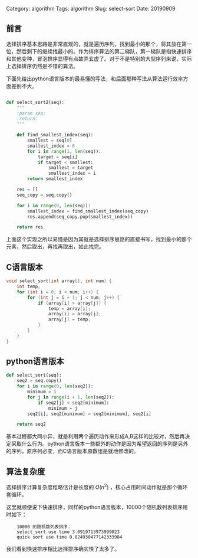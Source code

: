 Category: algorithm
Tags: algorithm
Slug: select-sort
Date: 20190909



## 前言

选择排序基本思路是非常直观的，就是遍历序列，找到最小的那个，将其放在第一位，然后剩下的继续找最小的。作为排序算法的第二梯队，第一梯队是指快速排序和其他变种，冒泡排序显得有点故弄玄虚了。对于不是特别的大型序列来说，实际上选择排序仍然是不错的算法。

下面先给出python语言版本的最易懂的写法，和后面那种写法从算法运行效率方面差别不大。

```python

def select_sort2(seq):
    """
    :param seq:
    :return:
    """

    def find_smallest_index(seq):
        smallest = seq[0]
        smallest_index = 0
        for i in range(1, len(seq)):
            target = seq[i]
            if target < smallest:
                smallest = target
                smallest_index = i
        return smallest_index

    res = []
    seq_copy = seq.copy()

    for i in range(0, len(seq)):
        smallest_index = find_smallest_index(seq_copy)
        res.append(seq_copy.pop(smallest_index))

    return res
```

上面这个实现之所以易懂是因为其就是选择排序思路的直接书写，找到最小的那个元素，然后取出，再找再取出，如此找完。

## C语言版本

```c
void select_sort(int array[], int num) {
	int temp;
	for (int i = 0; i < num; i++) {
		for (int j = i + 1; j < num; j++) {
			if (array[i] > array[j]) {
				temp = array[i];
				array[i] = array[j];
				array[j] = temp;
			}
		}
	}
}
```

## python语言版本

```python
def select_sort(seq):
    seq2 = seq.copy()
    for i in range(0, len(seq2)):
        minimum = i
        for j in range(i + 1, len(seq2)):
            if seq2[j] < seq2[minimum]:
                minimum = j
        seq2[i], seq2[minimum] = seq2[minimum], seq2[i]

    return seq2
```

基本过程都大同小异，就是利用两个遍历动作来形成A,B这样的比较对，然后再决定采取什么行为。python语言版本一些额外的动作是因为希望返回的序列是另外的序列，原序列必变，而C语言版本原数组是就地修改的。

## 算法复杂度

选择排序计算复杂度粗略估计是长度的 $O(n^2)$ ，核心占用时间动作就是那个循环套循环。

这里就顺便说下快速排序，同样的python语言版本，10000个随机数列表排序用时如下：

```
    10000 的随机数列表排序：
    select_sort use time 3.0919713973999023
    quick sort use time 0.024930477142333984
```

我们看到快速排序相比选择排序确实快了太多了。
